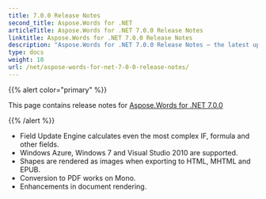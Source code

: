 ```yaml
---
title: 7.0.0 Release Notes
second_title: Aspose.Words for .NET
articleTitle: Aspose.Words for .NET 7.0.0 Release Notes
linktitle: Aspose.Words for .NET 7.0.0 Release Notes
description: "Aspose.Words for .NET 7.0.0 Release Notes – the latest updates and fixes."
type: docs
weight: 10
url: /net/aspose-words-for-net-7-0-0-release-notes/
---
```


{{% alert color="primary" %}}

This page contains release notes for [Aspose.Words for .NET 7.0.0](https://releases.aspose.com/words/net/new-releases/aspose.words-for-.net-7.0.0/)

{{% /alert %}}

- Field Update Engine calculates even the most complex IF, formula and other fields.
- Windows Azure, Windows 7 and Visual Studio 2010 are supported.
- Shapes are rendered as images when exporting to HTML, MHTML and EPUB.
- Conversion to PDF works on Mono.
- Enhancements in document rendering.
